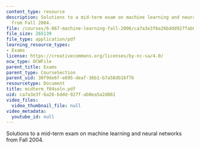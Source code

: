 ```yaml
---
content_type: resource
description: Solutions to a mid-term exam on machine learning and neural networks
  from Fall 2004.
file: /courses/6-867-machine-learning-fall-2006/ca7a3e3f6a26bddd927fab0ea5a2d861_midterm_f04soln.pdf
file_size: 265139
file_type: application/pdf
learning_resource_types:
- Exams
license: https://creativecommons.org/licenses/by-nc-sa/4.0/
ocw_type: OCWFile
parent_title: Exams
parent_type: CourseSection
parent_uid: 30f9de6f-e695-deaf-36b1-b7a58db16f7b
resourcetype: Document
title: midterm_f04soln.pdf
uid: ca7a3e3f-6a26-bddd-927f-ab0ea5a2d861
video_files:
  video_thumbnail_file: null
video_metadata:
  youtube_id: null
---
```

Solutions to a mid-term exam on machine learning and neural networks from Fall 2004.